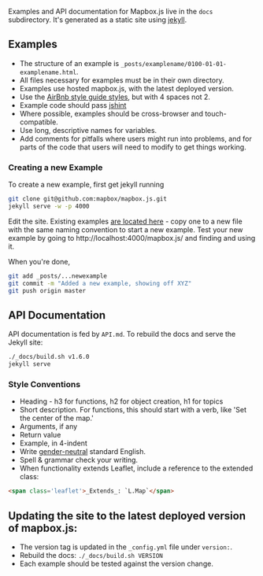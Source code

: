 Examples and API documentation for Mapbox.js live in the `docs` subdirectory.
It's generated as a static site using [jekyll](http://jekyllrb.com/).

## Examples

* The structure of an example is `_posts/examplename/0100-01-01-examplename.html`.
* All files necessary for examples must be in their own directory.
* Examples use hosted mapbox.js, with the latest deployed version.
* Use the [AirBnb style guide styles](https://github.com/airbnb/javascript), but with 4 spaces not 2.
* Example code should pass [jshint](http://jshint.com/)
* Where possible, examples should be cross-browser and touch-compatible.
* Use long, descriptive names for variables.
* Add comments for pitfalls where users might run into problems, and for parts of the code that
  users will need to modify to get things working.

### Creating a new Example

To create a new example, first get jekyll running

```sh
git clone git@github.com:mapbox/mapbox.js.git
jekyll serve -w -p 4000
```

Edit the site. Existing examples [are located here](https://github.com/mapbox/mapbox.js/tree/master/docs/_posts/examples/v1.0.0) -
copy one to a new file with the same naming convention to start a new example. Test your new example
by going to http://localhost:4000/mapbox.js/ and finding and using it.

When you're done,

```sh
git add _posts/...newexample
git commit -m "Added a new example, showing off XYZ"
git push origin master
```

## API Documentation

API documentation is fed by `API.md`. To rebuild the docs and serve the Jekyll site:

```sh
./_docs/build.sh v1.6.0
jekyll serve
```

### Style Conventions

* Heading - h3 for functions, h2 for object creation, h1 for topics
* Short description. For functions, this should start with a verb, like
  'Set the center of the map.'
* Arguments, if any
* Return value
* Example, in 4-indent
* Write [gender-neutral](http://writingcenter.unc.edu/handouts/gender-sensitive-language/)
  standard English.
* Spell & grammar check your writing.
* When functionality extends Leaflet, include a reference to
  the extended class:

```html
<span class='leaflet'>_Extends_: `L.Map`</span>
```

## Updating the site to the latest deployed version of mapbox.js:

* The version tag is updated in the `_config.yml` file under `version:`.
* Rebuild the docs: `./_docs/build.sh VERSION`
* Each example should be tested against the version change.
